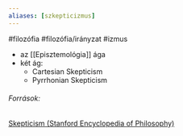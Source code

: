 ```yaml
---
aliases: [szkepticizmus]
---
```

#filozófia #filozófia/irányzat #izmus 
- az [[Episztemológia]] ága
- két ág:
	- Cartesian Skepticism
	- Pyrrhonian Skepticism
###### *Források:*
[Skepticism (Stanford Encyclopedia of Philosophy)](https://plato.stanford.edu/entries/skepticism/)
